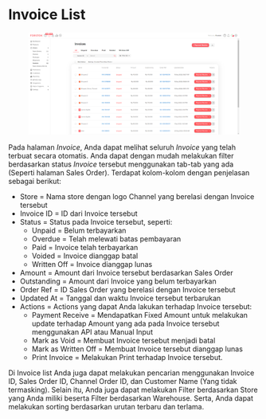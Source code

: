 # Invoice List

<figure><img src="../../.gitbook/assets/hj (1).png" alt=""><figcaption></figcaption></figure>

Pada halaman _Invoice_, Anda dapat melihat seluruh _Invoice_ yang telah terbuat secara otomatis. Anda dapat dengan mudah melakukan filter berdasarkan status _Invoice_ tersebut menggunakan tab-tab yang ada (Seperti halaman Sales Order). Terdapat kolom-kolom dengan penjelasan sebagai berikut:

* Store = Nama store dengan logo Channel yang berelasi dengan Invoice tersebut
* Invoice ID = ID dari Invoice tersebut
* Status = Status pada Invoice tersebut, seperti:
  * Unpaid = Belum terbayarkan
  * Overdue = Telah melewati batas pembayaran
  * Paid = Invoice telah terbayarkan
  * Voided = Invoice dianggap batal
  * Written Off = Invoice dianggap lunas
* Amount = Amount dari Invoice tersebut berdasarkan Sales Order
* Outstanding = Amount dari Invoice yang belum terbayarkan
* Order Ref = ID Sales Order yang berelasi dengan Invoice tersebut
* Updated At = Tanggal dan waktu Invoice tersebut terbarukan
* Actions = Actions yang dapat Anda lakukan terhadap Invoice tersebut:
  * Payment Receive = Mendapatkan Fixed Amount untuk melakukan update terhadap Amount yang ada pada Invoice tersebut menggunakan API atau Manual Input
  * Mark as Void = Membuat Invoice tersebut menjadi batal
  * Mark as Written Off = Membuat Invoice tersebut dianggap lunas
  * Print Invoice = Melakukan Print terhadap Invoice tersebut.

Di Invoice list Anda juga dapat melakukan pencarian menggunakan Invoice ID, Sales Order ID, Channel Order ID, dan Customer Name (Yang tidak termasking). Selain itu, Anda juga dapat melakukan Filter berdasarkan Store yang Anda miliki beserta Filter berdasarkan Warehouse. Serta, Anda dapat melakukan sorting berdasarkan urutan terbaru dan terlama.
